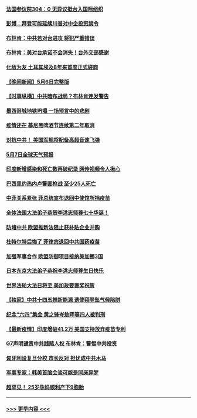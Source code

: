 #### [法国参议院304：0 无异议挺台入国际组织](../pages/prog202/a103112688.md?t=05071701) 
#### [彭博：拜登可能延续川普对中企投资禁令](../pages/prog202/a103112701.md?t=05071701) 
#### [布林肯：中共若对台进攻 将犯严重错误](../pages/prog202/a103112653.md?t=05071701) 
#### [布林肯：美对台承诺不会消失！台外交部感谢](../pages/prog202/a103111829.md?t=05071701) 
#### [化敌为友 土耳其埃及8年来首度正式磋商](../pages/prog202/a103112612.md?t=05071701) 
#### [【晚间新闻】5月6日完整版](../pages/prog202/a103112555.md?t=05071701) 
#### [【时事纵横】中共暗布战局？布林肯连发警告](../pages/prog202/a103112517.md?t=05071701) 
#### [墨西哥城地铁坍塌 一场预言中的悲剧](../pages/prog202/a103111679.md?t=05071701) 
#### [疫情还在 慕尼黑啤酒节连续第二年取消](../pages/prog202/a103110762.md?t=05071701) 
#### [对抗中共！ 美国军舰将配备高超音速飞弹](../pages/prog202/a103112006.md?t=05071701) 
#### [5月7日全球天气预报](../pages/prog202/a103112454.md?t=05071701) 
#### [印度新增感染和死亡数再破纪录 网传视频令人揪心](../pages/prog202/a103112342.md?t=05071701) 
#### [巴西里约热内卢警匪枪战 至少25人死亡](../pages/prog202/a103112412.md?t=05071701) 
#### [中菲关系紧张 菲总统宣布退回中使馆所捐疫苗](../pages/prog202/a103112325.md?t=05071701) 
#### [全体法国大法弟子恭贺李洪志师尊七十华诞！](../pages/prog202/a103112374.md?t=05071701) 
#### [防堵中共 欧盟推新法阻止获补贴企业并购](../pages/prog202/a103112326.md?t=05071701) 
#### [杜特尔特后悔了 菲律宾退回中共国药疫苗](../pages/prog202/a103112356.md?t=05071701) 
#### [加强军事合作 欧盟防御项目接纳美加挪3国](../pages/prog202/a103112134.md?t=05071701) 
#### [日本东京大法弟子恭祝李洪志师尊生日快乐](../pages/prog202/a103112305.md?t=05071701) 
#### [世界法轮大法日将至 美加政要褒奖祝贺](../pages/prog202/a103112218.md?t=05071701) 
#### [【独家】中共十四五推新能源 诱使拜登坠气候陷阱](../pages/prog202/a103112239.md?t=05071701) 
#### [纪念“六四”集会 黄之锋岑敖晖等四人被判刑](../pages/prog202/a103112241.md?t=05071701) 
#### [【最新疫情】印度增破41.2万 美国支持放弃疫苗专利](../pages/prog202/a103112243.md?t=05071701) 
#### [G7声明谴责中共践踏人权 布林肯：警惕中共投资](../pages/prog202/a103112201.md?t=05071701) 
#### [匈牙利设复旦分校 市长反对 担忧成中共木马](../pages/prog202/a103112179.md?t=05071701) 
#### [军事专家：韩美首脑会谈可能是同床异梦](../pages/prog202/a103112141.md?t=05071701) 
#### [超罕见！ 25岁孕妈顺利产下9胞胎](../pages/prog202/a103111915.md?t=05071701) 

----
#### [ >>> 更早内容 <<< ](../indexes/prog202-earlier.md)
